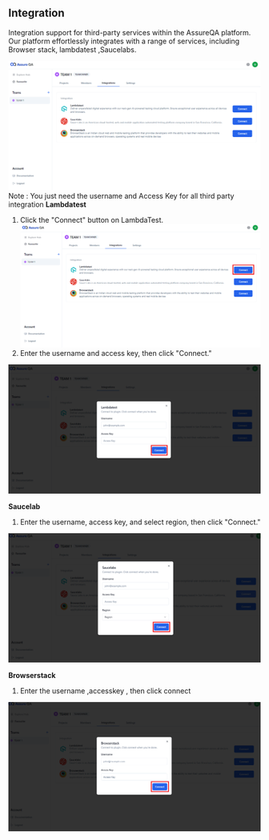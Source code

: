 ## Integration

Integration support for third-party services within the AssureQA platform. Our platform effortlessly integrates with a range of services, including  Browser stack, lambdatest ,Saucelabs.

![q1](/1.1%20Teams/TeamImages/q1.png)
Note : You just need the username and Access Key for all third party integration 
**Lambdatest**

1. Click the "Connect" button on LambdaTest.
![q2](/1.1%20Teams/TeamImages/q2.png)
2. Enter the username and access key, then click "Connect."

![q3](/1.1%20Teams/TeamImages/q3.png)

**Saucelab**
1. Enter the username, access key, and select region, then click "Connect."

![q4](/1.1%20Teams/TeamImages/q4.png)

**Browserstack** 
1. Enter the username ,accesskey , then click connect 

![q5](/1.1%20Teams/TeamImages/q5.png)
